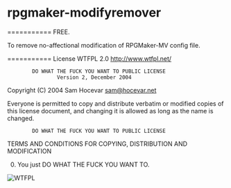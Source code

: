 # rpgmaker-modifyremover
===========
 FREE. 


To remove no-affectional modification of RPGMaker-MV config file.


===========
License
    WTFPL 2.0 http://www.wtfpl.net/

            DO WHAT THE FUCK YOU WANT TO PUBLIC LICENSE
                    Version 2, December 2004

 Copyright (C) 2004 Sam Hocevar <sam@hocevar.net>

 Everyone is permitted to copy and distribute verbatim or modified
 copies of this license document, and changing it is allowed as long
 as the name is changed.

            DO WHAT THE FUCK YOU WANT TO PUBLIC LICENSE
   TERMS AND CONDITIONS FOR COPYING, DISTRIBUTION AND MODIFICATION

  0. You just DO WHAT THE FUCK YOU WANT TO.


![WTFPL](http://www.wtfpl.net/wp-content/uploads/2012/12/wtfpl-badge-4.png "WTFPL")
